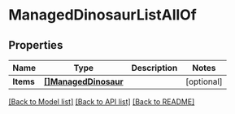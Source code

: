 # ManagedDinosaurListAllOf

## Properties

Name | Type | Description | Notes
------------ | ------------- | ------------- | -------------
**Items** | [**[]ManagedDinosaur**](ManagedDinosaur.md) |  | [optional] 

[[Back to Model list]](../README.md#documentation-for-models) [[Back to API list]](../README.md#documentation-for-api-endpoints) [[Back to README]](../README.md)


